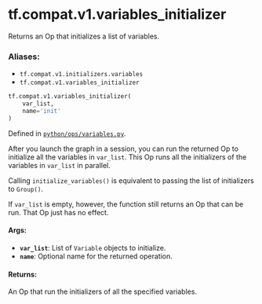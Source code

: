 <div itemscope itemtype="http://developers.google.com/ReferenceObject">
<meta itemprop="name" content="tf.compat.v1.variables_initializer" />
<meta itemprop="path" content="Stable" />
</div>

# tf.compat.v1.variables_initializer

Returns an Op that initializes a list of variables.

### Aliases:

* `tf.compat.v1.initializers.variables`
* `tf.compat.v1.variables_initializer`

``` python
tf.compat.v1.variables_initializer(
    var_list,
    name='init'
)
```



Defined in [`python/ops/variables.py`](/code/stable/tensorflow/python/ops/variables.py).

<!-- Placeholder for "Used in" -->

After you launch the graph in a session, you can run the returned Op to
initialize all the variables in `var_list`. This Op runs all the
initializers of the variables in `var_list` in parallel.

Calling `initialize_variables()` is equivalent to passing the list of
initializers to `Group()`.

If `var_list` is empty, however, the function still returns an Op that can
be run. That Op just has no effect.

#### Args:


* <b>`var_list`</b>: List of `Variable` objects to initialize.
* <b>`name`</b>: Optional name for the returned operation.


#### Returns:

An Op that run the initializers of all the specified variables.
